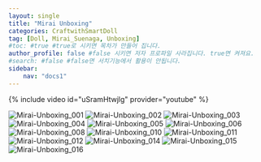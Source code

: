 ```yaml
---
layout: single
title: "Mirai Unboxing"
categories: CraftwithSmartDoll
tag: [Doll, Mirai_Suenaga, Unboxing]
#toc: #true #true로 시키면 목차가 만들어 집니다.
author_profile: false #false 시키면 저자 프로파일 사라집니다. true면 켜져요.
#search: #false #false면 서치기능에서 활용이 안됩니다.
sidebar:
    nav: "docs1"
---
```


{% include video id="uSramHtwjlg" provider="youtube" %}

<img alt="Mirai-Unboxing_001" src="/images/2021-10-30-Mirai-Unboxing/Mirai-Unboxing_001.png">

<img alt="Mirai-Unboxing_002" src="/images/2021-10-30-Mirai-Unboxing/Mirai-Unboxing_002.png">

<img alt="Mirai-Unboxing_003" src="/images/2021-10-30-Mirai-Unboxing/Mirai-Unboxing_003.png">

<img alt="Mirai-Unboxing_004" src="/images/2021-10-30-Mirai-Unboxing/Mirai-Unboxing_004.png">

<img alt="Mirai-Unboxing_005" src="/images/2021-10-30-Mirai-Unboxing/Mirai-Unboxing_005.png">

<img alt="Mirai-Unboxing_006" src="/images/2021-10-30-Mirai-Unboxing/Mirai-Unboxing_006.png">

<img alt="Mirai-Unboxing_008" src="/images/2021-10-30-Mirai-Unboxing/Mirai-Unboxing_008.png">

<img alt="Mirai-Unboxing_010" src="/images/2021-10-30-Mirai-Unboxing/Mirai-Unboxing_010.png">

<img alt="Mirai-Unboxing_011" src="/images/2021-10-30-Mirai-Unboxing/Mirai-Unboxing_011.png">

<img alt="Mirai-Unboxing_012" src="/images/2021-10-30-Mirai-Unboxing/Mirai-Unboxing_012.png">

<img alt="Mirai-Unboxing_014" src="/images/2021-10-30-Mirai-Unboxing/Mirai-Unboxing_014.png">

<img alt="Mirai-Unboxing_015" src="/images/2021-10-30-Mirai-Unboxing/Mirai-Unboxing_015.png">

<img alt="Mirai-Unboxing_016" src="/images/2021-10-30-Mirai-Unboxing/Mirai-Unboxing_016.png">


